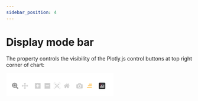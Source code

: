 ```yaml
---
sidebar_position: 4
---
```


# Display mode bar

The property controls the visibility of the Plotly.js control buttons at top right corner of chart:

![Display mode bar](./img/display-mode.png)